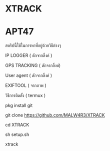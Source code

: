 # XTRACK
# APT47

สคริปนี้ใช้ในการหาที่อยู่ด้วยวิธีต่างๆ

IP LOGGER  ( ดักจากลิ้งค์ )

GPS TRACKING ( ดักจากลิ้งค์)

User agent ( ดักจากลิ้งค์ )

EXIFTOOL ( จากภาพ )


วิธีการติดตั้ง ( termux )

pkg install git

git clone https://github.com/MALW4R3/XTRACK

cd XTRACK

sh setup.sh

xtrack




